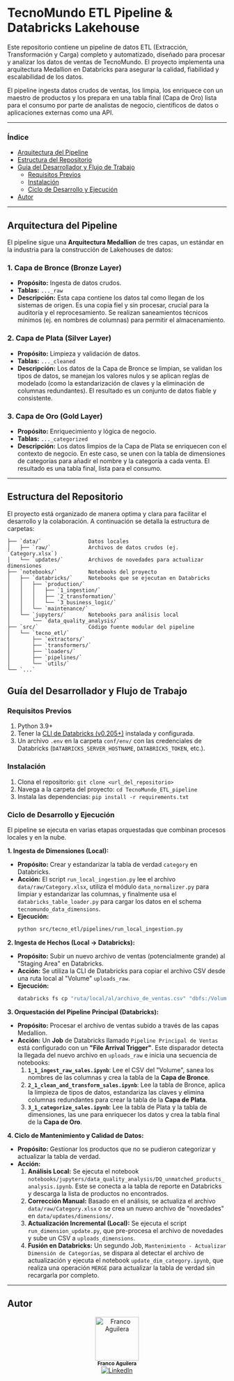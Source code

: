 # TecnoMundo ETL Pipeline & Databricks Lakehouse

Este repositorio contiene un pipeline de datos ETL (Extracción, Transformación y Carga) completo y automatizado, diseñado para procesar y analizar los datos de ventas de TecnoMundo. El proyecto implementa una arquitectura Medallion en Databricks para asegurar la calidad, fiabilidad y escalabilidad de los datos.

El pipeline ingesta datos crudos de ventas, los limpia, los enriquece con un maestro de productos y los prepara en una tabla final (Capa de Oro) lista para el consumo por parte de analistas de negocio, científicos de datos o aplicaciones externas como una API.

---

### Índice
* [Arquitectura del Pipeline](#arquitectura-del-pipeline)
* [Estructura del Repositorio](#estructura-del-repositorio)
* [Guía del Desarrollador y Flujo de Trabajo](#guía-del-desarrollador-y-flujo-de-trabajo)
  * [Requisitos Previos](#requisitos-previos)
  * [Instalación](#instalación)
  * [Ciclo de Desarrollo y Ejecución](#ciclo-de-desarrollo-y-ejecución)
* [Autor](#autor)

---

## Arquitectura del Pipeline

El pipeline sigue una **Arquitectura Medallion** de tres capas, un estándar en la industria para la construcción de Lakehouses de datos:

### 1. Capa de Bronce (Bronze Layer)
* **Propósito:** Ingesta de datos crudos.
* **Tablas:** `..._raw`
* **Descripción:** Esta capa contiene los datos tal como llegan de los sistemas de origen. Es una copia fiel y sin procesar, crucial para la auditoría y el reprocesamiento. Se realizan saneamientos técnicos mínimos (ej. en nombres de columnas) para permitir el almacenamiento.

### 2. Capa de Plata (Silver Layer)
* **Propósito:** Limpieza y validación de datos.
* **Tablas:** `..._cleaned`
* **Descripción:** Los datos de la Capa de Bronce se limpian, se validan los tipos de datos, se manejan los valores nulos y se aplican reglas de modelado (como la estandarización de claves y la eliminación de columnas redundantes). El resultado es un conjunto de datos fiable y consistente.

### 3. Capa de Oro (Gold Layer)
* **Propósito:** Enriquecimiento y lógica de negocio.
* **Tablas:** `..._categorized`
* **Descripción:** Los datos limpios de la Capa de Plata se enriquecen con el contexto de negocio. En este caso, se unen con la tabla de dimensiones de categorías para añadir el nombre y la categoría a cada venta. El resultado es una tabla final, lista para el consumo.


---

## Estructura del Repositorio

El proyecto está organizado de manera optima y clara para facilitar el desarrollo y la colaboración. A continuación se detalla la estructura de carpetas:

```text
├── `data/`               Datos locales
│   ├── `raw/`            Archivos de datos crudos (ej. `Category.xlsx`)
│   └── `updates/`        Archivos de novedades para actualizar dimensiones
├── `notebooks/`          Notebooks del proyecto
│   ├── `databricks/`     Notebooks que se ejecutan en Databricks
│   │   ├── `production/`
│   │   │   ├── `1_ingestion/`
│   │   │   ├── `2_transformation/`
│   │   │   └── `3_business_logic/`
│   │   └── `maintenance/`
│   └── `jupyters/`       Notebooks para análisis local
│       └── `data_quality_analysis/`
├── `src/`                Código fuente modular del pipeline
│   └── `tecno_etl/`
│       ├── `extractors/`
│       ├── `transformers/`
│       ├── `loaders/`
│       ├── `pipelines/`
│       └── `utils/`
└── `...`
```

## Guía del Desarrollador y Flujo de Trabajo

### Requisitos Previos
1.  Python 3.9+
2.  Tener la [CLI de Databricks (v0.205+)](https://docs.databricks.com/en/dev-tools/cli/index.html) instalada y configurada.
3.  Un archivo `.env` en la carpeta `conf/env/` con las credenciales de Databricks (`DATABRICKS_SERVER_HOSTNAME`, `DATABRICKS_TOKEN`, etc.).

### Instalación
1.  Clona el repositorio: `git clone <url_del_repositorio>`
2.  Navega a la carpeta del proyecto: `cd TecnoMundo_ETL_pipeline`
3.  Instala las dependencias: `pip install -r requirements.txt`

### Ciclo de Desarrollo y Ejecución

El pipeline se ejecuta en varias etapas orquestadas que combinan procesos locales y en la nube.

**1. Ingesta de Dimensiones (Local):**
* **Propósito:** Crear y estandarizar la tabla de verdad `category` en Databricks.
* **Acción:** El script `run_local_ingestion.py` lee el archivo `data/raw/Category.xlsx`, utiliza el módulo `data_normalizer.py` para limpiar y estandarizar las columnas, y finalmente usa el `databricks_table_loader.py` para cargar los datos en el schema `tecnomundo_data_dimensions`.
* **Ejecución:**
    ```bash
    python src/tecno_etl/pipelines/run_local_ingestion.py
    ```

**2. Ingesta de Hechos (Local -> Databricks):**
* **Propósito:** Subir un nuevo archivo de ventas (potencialmente grande) al "Staging Area" en Databricks.
* **Acción:** Se utiliza la CLI de Databricks para copiar el archivo CSV desde una ruta local al "Volume" `uploads_raw`.
* **Ejecución:**
    ```bash
    databricks fs cp "ruta/local/al/archivo_de_ventas.csv" "dbfs:/Volumes/workspace/tecnomundo_data_raw/uploads_raw/"
    ```

**3. Orquestación del Pipeline Principal (Databricks):**
* **Propósito:** Procesar el archivo de ventas subido a través de las capas Medallion.
* **Acción:** Un **Job** de Databricks llamado `Pipeline Principal de Ventas` está configurado con un **"File Arrival Trigger"**. Este disparador detecta la llegada del nuevo archivo en `uploads_raw` e inicia una secuencia de notebooks:
    1.  **`1_1_ingest_raw_sales.ipynb`**: Lee el CSV del "Volume", sanea los nombres de las columnas y crea la tabla de la **Capa de Bronce**.
    2.  **`2_1_clean_and_transform_sales.ipynb`**: Lee la tabla de Bronce, aplica la limpieza de tipos de datos, estandariza las claves y elimina columnas redundantes para crear la tabla de la **Capa de Plata**.
    3.  **`3_1_categorize_sales.ipynb`**: Lee la tabla de Plata y la tabla de dimensiones, las une para enriquecer los datos y crea la tabla final de la **Capa de Oro**.

**4. Ciclo de Mantenimiento y Calidad de Datos:**
* **Propósito:** Gestionar los productos que no se pudieron categorizar y actualizar la tabla de verdad.
* **Acción:**
    1.  **Análisis Local:** Se ejecuta el notebook `notebooks/jupyters/data_quality_analysis/DQ_unmatched_products_analysis.ipynb`. Este se conecta a la tabla de reporte en Databricks y descarga la lista de productos no encontrados.
    2.  **Corrección Manual:** Basado en el análisis, se actualiza el archivo `data/raw/Category.xlsx` o se crea un nuevo archivo de "novedades" en `data/updates/dimensions/`.
    3.  **Actualización Incremental (Local):** Se ejecuta el script `run_dimension_update.py`, que pre-procesa el archivo de novedades y sube un CSV a `uploads_dimensions`.
    4.  **Fusión en Databricks:** Un segundo Job, `Mantenimiento - Actualizar Dimensión de Categorías`, se dispara al detectar el archivo de actualización y ejecuta el notebook `update_dim_category.ipynb`, que realiza una operación `MERGE` para actualizar la tabla de verdad sin recargarla por completo.

---

## Autor

<p align="center">
  <a href="https://www.linkedin.com/in/franco-aguilera-5b3a8b1b3/">
    <img src="https://media.licdn.com/dms/image/v2/D4D03AQE1TSjtN5JVdA/profile-displayphoto-shrink_200_200/profile-displayphoto-shrink_200_200/0/1692654837750?e=1756339200&v=beta&t=m4BB0EFyn6SO5hEXcJAYsYCnaXlHTrUS4Q97fJOALHs" width="100px;" alt="Franco Aguilera"/>
  </a>
  <br/>
  <sub><b>Franco Aguilera</b></sub>
  <br/>
  <a href="https://www.linkedin.com/in/franco-aguilera-5b3a8b1b3/" title="LinkedIn">
    <img src="https://img.shields.io/badge/LinkedIn-0077B5?style=for-the-badge&logo=linkedin&logoColor=white" alt="LinkedIn"/>
  </a>
</p>